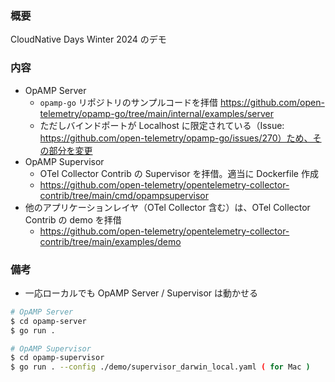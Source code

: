 ### 概要
CloudNative Days Winter 2024 のデモ

### 内容
- OpAMP Server
  - `opamp-go` リポジトリのサンプルコードを拝借 https://github.com/open-telemetry/opamp-go/tree/main/internal/examples/server
  - ただしバインドポートが Localhost に限定されている（Issue: https://github.com/open-telemetry/opamp-go/issues/270）ため、その部分を変更
- OpAMP Supervisor
  - OTel Collector Contrib の Supervisor を拝借。適当に Dockerfile 作成
  - https://github.com/open-telemetry/opentelemetry-collector-contrib/tree/main/cmd/opampsupervisor
- 他のアプリケーションレイヤ（OTel Collector 含む）は、OTel Collector Contrib の demo を拝借
  - https://github.com/open-telemetry/opentelemetry-collector-contrib/tree/main/examples/demo

### 備考
- 一応ローカルでも OpAMP Server / Supervisor は動かせる
```sh
# OpAMP Server
$ cd opamp-server
$ go run .

# OpAMP Supervisor
$ cd opamp-supervisor
$ go run . --config ./demo/supervisor_darwin_local.yaml ( for Mac )
```